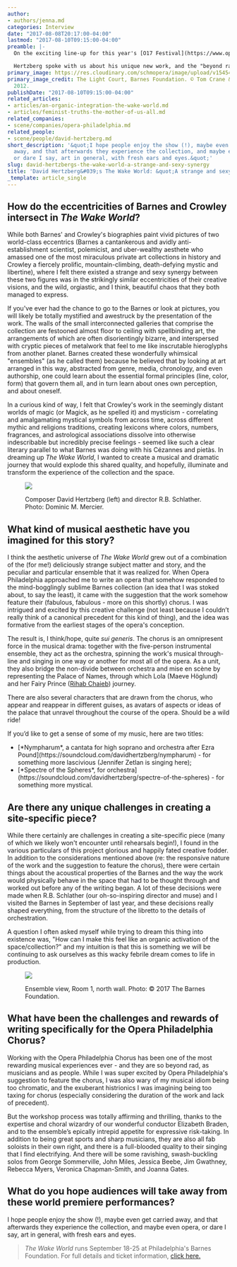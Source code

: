 ```yaml
---
author:
- authors/jenna.md
categories: Interview
date: "2017-08-08T20:17:00-04:00"
lastmod: "2017-08-10T09:15:00-04:00"
preamble: |-
  On the exciting line-up for this year's [O17 Festival](https://www.operaphila.org/festival/) is the world premiere of [Opera Philadelphia](/scene/companies/opera-philadelphia/)'s Composer in Residence David Hertzberg's [*The Wake World*](https://www.operaphila.org/whats-on/on-stage-2017-2018/the-wake-world/), **September 18-25**. With director R.B. Schlather, Hertzberg's work is designed to give audiences a one-of-a-kind experience of the galleries of The Barnes Foundation, focusing on the fascinating lives of Dr. Albert C. Barnes (1872-1951) and Aleister Crowley (1875-1947).

  Hertzberg spoke with us about his unique new work, and the "beyond rad" experience of writing an opera to feature the Opera Philadelphia Chorus.
primary_image: https://res.cloudinary.com/schmopera/image/upload/v1545409169/media/webhook-uploads/1502238171140/2017-08-09---Wake-World-square.jpg.jpg
primary_image_credit: The Light Court, Barnes Foundation. © Tom Crane & Benjamin Riley,
  2012.
publishDate: "2017-08-10T09:15:00-04:00"
related_articles:
- articles/an-organic-integration-the-wake-world.md
- articles/feminist-truths-the-mother-of-us-all.md
related_companies:
- scene/companies/opera-philadelphia.md
related_people:
- scene/people/david-hertzberg.md
short_description: '&quot;I hope people enjoy the show (!), maybe even get carried
  away, and that afterwards they experience the collection, and maybe even opera,
  or dare I say, art in general, with fresh ears and eyes.&quot;'
slug: david-hertzbergs-the-wake-world-a-strange-and-sexy-synergy
title: 'David Hertzberg&#039;s The Wake World: &quot;A strange and sexy synergy.&quot;'
_template: article_single
---
```


## How do the eccentricities of Barnes and Crowley intersect in *The Wake World*?

While both Barnes' and Crowley's biographies paint vivid pictures of two world-class eccentrics (Barnes a cantankerous and avidly anti-establishment scientist, polemicist, and uber-wealthy aesthete who amassed one of the most miraculous private art collections in history and Crowley a fiercely prolific, mountain-climbing, death-defying mystic and libertine), where I felt there existed a strange and sexy synergy between these two figures was in the strikingly similar eccentricities of their creative visions, and the wild, orgiastic, and I think, beautiful chaos that they both managed to express.

If you've ever had the chance to go to the Barnes or look at pictures, you will likely be totally mystified and awestruck by the presentation of the work. The walls of the small interconnected galleries that comprise the collection are festooned almost floor to ceiling with spellbinding art, the arrangements of which are often disorientingly bizarre, and interspersed with cryptic pieces of metalwork that feel to me like inscrutable hieroglyphs from another planet. Barnes created these wonderfully whimsical "ensembles" (as he called them) because he believed that by looking at art arranged in this way, abstracted from genre, media, chronology, and even authorship, one could learn about the essential formal principles (line, color, form) that govern them all, and in turn learn about ones own perception, and about oneself.

In a curious kind of way, I felt that Crowley's work in the seemingly distant worlds of magic (or Magick, as he spelled it) and mysticism - correlating and amalgamating mystical symbols from across time, across different mythic and religions traditions, creating lexicons where colors, numbers, fragrances, and astrological associations dissolve into otherwise indescribable but incredibly precise feelings - seemed like such a clear literary parallel to what Barnes was doing with his Cézannes and pietàs. In dreaming up *The Wake World*, I wanted to create a musical and dramatic journey that would explode this shared quality, and hopefully, illuminate and transform the experience of the collection and the space.

<figure data-type="image">

![](https://res.cloudinary.com/schmopera/image/upload/v1545409169/media/webhook-uploads/1502241382793/2017-08-09---Hertzberg-Schlather.jpg.jpg)

<figcaption>Composer David Hertzberg (left) and director R.B. Schlather. Photo: Dominic M. Mercier.</figcaption>
</figure>

## What kind of musical aesthetic have you imagined for this story?

I think the aesthetic universe of *The Wake World* grew out of a combination of the (for me!) deliciously strange subject matter and story, and the peculiar and particular ensemble that it was realized for. When Opera Philadelphia approached me to write an opera that somehow responded to the mind-bogglingly sublime Barnes collection (an idea that I was stoked about, to say the least), it came with the suggestion that the work somehow feature their (fabulous, fabulous - more on this shortly) chorus. I was intrigued and excited by this creative challenge (not least because I couldn’t really think of a canonical precedent for this kind of thing), and the idea was formative from the earliest stages of the opera's conception.

The result is, I think/hope, quite *sui generis*. The chorus is an omnipresent force in the musical drama: together with the five-person instrumental ensemble, they act as the orchestra, spinning the work's musical through-line and singing in one way or another for most all of the opera. As a unit, they also bridge the non-divide between orchestra and mise en scène by representing the Palace of Names, through which Lola (Maeve Höglund) and her Fairy Prince ([Rihab Chaieb](/spotlight-on-rihab-chaieb/)) journey. 

There are also several characters that are drawn from the chorus, who appear and reappear in different guises, as avatars of aspects or ideas of the palace that unravel throughout the course of the opera. Should be a wild ride!

If you’d like to get a sense of some of my music, here are two titles:
<ul class="nospace">
<li> [*Nympharum*, a cantata for high soprano and orchestra after Ezra Pound](https://soundcloud.com/davidhertzberg/nympharum) - for something more lascivious (Jennifer Zetlan is singing here);
<li>[*Spectre of the Spheres*, for orchestra](https://soundcloud.com/davidhertzberg/spectre-of-the-spheres) - for something more mystical.

</ul>

## Are there any unique challenges in creating a site-specific piece?

While there certainly are challenges in creating a site-specific piece (many of which we likely won't encounter until rehearsals begin!), I found in the various particulars of this project glorious and happily fated creative fodder. In addition to the considerations mentioned above (re: the responsive nature of the work and the suggestion to feature the chorus), there were certain things about the acoustical properties of the Barnes and the way the work would physically behave in the space that had to be thought through and worked out before any of the writing began. A lot of these decisions were made when R.B. Schlather (our oh-so-inspiring director and muse) and I visited the Barnes in September of last year, and these decisions really shaped everything, from the structure of the libretto to the details of orchestration. 

A question I often asked myself while trying to dream this thing into existence was, "How can I make this feel like an organic activation of the space/collection?" and my intuition is that this is something we will be continuing to ask ourselves as this wacky febrile dream comes to life in production.

<figure data-type="image">

![](https://res.cloudinary.com/schmopera/image/upload/v1545409169/media/webhook-uploads/1502241283939/2017-08-09---ensemble-view-room-1-north-wall-philadelphia-2012-photo-2017-the-barnes-foundation.jpg.jpg)

<figcaption>Ensemble view, Room 1, north wall. Photo: © 2017 The Barnes Foundation.</figcaption>
</figure>

## What have been the challenges and rewards of writing specifically for the Opera Philadelphia Chorus?

Working with the Opera Philadelphia Chorus has been one of the most rewarding musical experiences ever - and they are so beyond rad, as musicians and as people. While I was super excited by Opera Philadelphia's suggestion to feature the chorus, I was also wary of my musical idiom being too chromatic, and the exuberant histrionics I was imagining being too taxing for chorus (especially considering the duration of the work and lack of precedent). 

But the workshop process was totally affirming and thrilling, thanks to the expertise and choral wizardry of our wonderful conductor Elizabeth Braden, and to the ensemble’s epically intrepid appetite for expressive risk-taking. In addition to being great sports and sharp musicians, they are also all fab soloists in their own right, and there is a full-blooded quality to their singing that I find electrifying. And there will be some ravishing, swash-buckling solos from George Sommerville, John Miles, Jessica Beebe, Jim Gwathney, Rebecca Myers, Veronica Chapman-Smith, and Joanna Gates.

## What do you hope audiences will take away from these world premiere performances?

I hope people enjoy the show (!), maybe even get carried away, and that afterwards they experience the collection, and maybe even opera, or dare I say, art in general, with fresh ears and eyes.

>*The Wake World* runs September 18-25 at Philadelphia's Barnes Foundation. For full details and ticket information, [click here.](https://www.operaphila.org/whats-on/on-stage-2017-2018/the-wake-world/)
